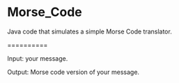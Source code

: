 Morse_Code
==========

Java code that simulates a simple Morse Code translator.

==========

Input: your message.

Output: Morse code version of your message.
